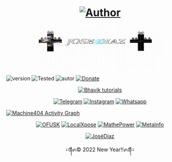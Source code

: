 <h1 align="center"><a href="https://github.com/JoseDz7"><img title="Author" src="https://img.shields.io/badge/Author-⍣᭕ᬁ᭖José Díaz᭖᭕ᬁ⍣-svg?style=for-the-badge&logo=github"></a></h1>

<p align="center"><img src="https://github.com/JoseDz7/packages/blob/main/Images/20210928_223304.gif" width="360" height="115"/> </p>

![version]
![Tested]
![autor]
[![Donate](https://img.shields.io/badge/Donate-PayPal-green.svg)](https://www.paypal.com)


<p align="center"><a href="https://github.com/JoseDz7"><img title="Bhavik tutorials" src="https://github-readme-stats.vercel.app/api?username=JoseDz7&show_icons=true&include_all_commits=true&theme=chartreuse-dark&cache_seconds=3200"></a>
</p>


<p align="center">
<a href="https://t.me/joinchat/6OsUFLXa_Yo1MGM5"><img title="Telegram" src="https://img.shields.io/badge/TELEGRAM-blue?style=for-the-badge&logo=Telegram"></a>
<a href="https://www.instagram.com/jose_shark8/"><img title="Instagram" src="https://img.shields.io/badge/INSTAGRAM-purple?style=for-the-badge&logo=instagram"></a>
<a href="https://wa.me/+522283821202/"><img title="Whatsapp" src="https://img.shields.io/badge/WhatsApp-black?style=for-the-badge&logo=Whatsapp"></a>

<a href="https://github.com/Ashutosh00710/github-readme-activity-graph"><img alt="Machine404 Activity Graph" src="https://activity-graph.herokuapp.com/graph?username=JoseDz7&bg_color=111111&color=ffffff&line=525252&point=ff0000&hide_border=true" /></a>

<p align="center">
<a href="https://github.com/JoseDz7/ofusk"><img title="OFUSK" src="https://github-readme-stats.vercel.app/api/pin/?username=JoseDz7&repo=ofusk&theme=highcontrast"></a>
<a href="https://github.com/JoseDz7/LocalXpose"><img title="LocalXpose" src="https://github-readme-stats.vercel.app/api/pin/?username=JoseDz7&repo=LocalXpose&theme=highcontrast"></a>
<a href="https://github.com/JoseDz7/MatePower"><img title="MathePower" src="https://github-readme-stats.vercel.app/api/pin/?username=JoseDz7&repo=MathePower&theme=highcontrast"></a>
<a href="https://github.com/JoseDz7/MetaInfo"><img title="MetaInfo" src="https://github-readme-stats.vercel.app/api/pin/?username=JoseDz7&repo=MetaInfo&theme=highcontrast"></a>
</p>

<p align="center">
<a href="https://github.com/JoseDz7"><img title="JoséDíaz" src="https://github-readme-stats.vercel.app/api/top-langs/?username=JoseDz7&layout=compact"></a>
</p>

<p align="center">
⍣᭕ᬁ᭖© 2022 New Year!!᭖᭕ᬁ⍣
</p>


<!-- NO COPIAR, JOSÉ DÍAZ Rompiendo ciclos ajjaja -->
[version]: https://img.shields.io/badge/Versi%C3%B3n-perfil%3A%20V.1.0-green
[tested]: https://img.shields.io/badge/Programer-Kali%20Linux%20%7C%20Parrot%20%7C%20Termux-blue
[autor]: https://img.shields.io/badge/Author-%40⍣᭕ᬁ᭖José_Díaz᭖᭕ᬁ⍣-red

